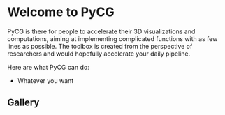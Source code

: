 # Welcome to PyCG

PyCG is there for people to accelerate their 3D visualizations and computations, aiming at implementing complicated functions with as few lines as possible.
The toolbox is created from the perspective of researchers and would hopefully accelerate your daily pipeline.

Here are what PyCG can do:

- Whatever you want

## Gallery
